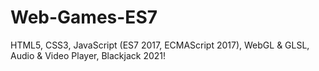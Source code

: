 # Web-Games-ES7
HTML5, CSS3, JavaScript (ES7 2017, ECMAScript 2017), WebGL &amp; GLSL, Audio &amp; Video Player, Blackjack 2021!
